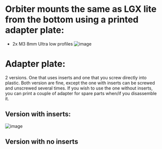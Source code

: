 # Orbiter mounts the same as LGX lite from the bottom using a printed adapter plate:

- 2x M3 8mm Ultra low profiles
![image](https://user-images.githubusercontent.com/37383368/147398881-df27f4f5-bbb1-4617-b962-94aa31d1ceae.png)

# Adapter plate:

2 versions. One that uses inserts and one that you screw directly into plastic. Both version are fine, except the one with inserts can be screwed and unscrewed several times. If you wish to use the one without inserts, you can print a couple of adapter for spare parts when/if you disassemble it.

## Version with inserts:
![image](https://user-images.githubusercontent.com/37383368/147398943-5686360a-ea5f-4cdf-bb98-aabe11347dc0.png)

## Version with no inserts

